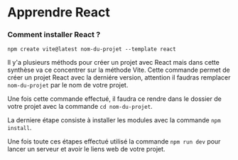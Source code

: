 # Apprendre React

### Comment installer React ?
`npm create vite@latest nom-du-projet --template react`

Il y'a plusieurs méthods pour créer un projet avec React mais dans cette synthèse va ce concentrer sur la méthode Vite.
Cette commande permet de créer un projet React avec la derniére version, attention il faudras remplacer `nom-du-projet` par le nom de votre projet.

Une fois cette commande effectué, il faudra ce rendre dans le dossier de votre projet avec la commande `cd nom-du-projet`.

La derniere étape consiste à installer les modules avec la commande `npm install`.

Une fois toute ces étapes effectué utilisé la commande `npm run dev` pour lancer un serveur et avoir le liens web de votre projet.
